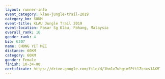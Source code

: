 ```yaml
---
layout: runner-info 
event_category: klau-jungle-trail-2019 
category_km: 60KM 
event-title: KLAU Jungle Trail 2019 
event-location: Pasar Sg Klau, Pahang, Malaysia 
overall_rank: 16
gender_rank: 4
bib: 6207
name: CHONG YIT MEI
distance: 60KM
category: 60KM
gender: Female
finish: 10-34-00
certificate: https://drive.google.com/file/d/1hm1v7uhgimSPftlZcnxs1AXM7Ew7B1lB/view?usp=sharing
---
```

